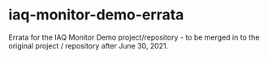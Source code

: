 # iaq-monitor-demo-errata
Errata for the IAQ Monitor Demo project/repository - to be merged in to the original project / repository after June 30, 2021.

